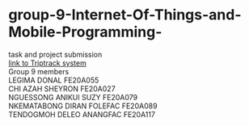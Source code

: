 # group-9-Internet-Of-Things-and-Mobile-Programming-

task and project submission
<br>
<a href = "https://web-production-850c.up.railway.app/">link to Triptrack system</a><br>
Group 9 members<br>
LEGIMA DONAL FE20A055 <br>
CHI AZAH SHEYRON FE20A027 <br>
NGUESSONG ANIKUI SUZY FE20A079 <br>
NKEMATABONG DIRAN FOLEFAC FE20A089 <br>
TENDOGMOH DELEO ANANGFAC  FE20A117 <br>


